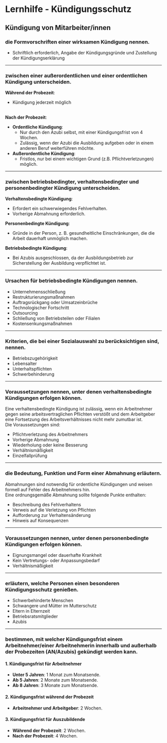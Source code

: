 # Lernhilfe - Kündigungsschutz

## Kündigung von Mitarbeiter/innen

### die Formvorschriften einer wirksamen Kündigung nennen. 
- Schriftlich erforderlich, Angabe der Kündigungsgründe und Zustellung der Kündigungserklärung

---
### zwischen einer außerordentlichen und einer ordentlichen Kündigung unterscheiden. 
**Während der Probezeit**:
  - Kündigung jederzeit möglich

<br>**Nach der Probezeit**:
- **Ordentliche Kündigung**:
  - Nur durch den Azubi selbst, mit einer Kündigungsfrist von 4 Wochen.
  - Zulässig, wenn der Azubi die Ausbildung aufgeben oder in einem anderen Beruf weiterführen möchte.
- **Außerordentliche Kündigung**:
  - Fristlos, nur bei einem wichtigen Grund (z.B. Pflichtverletzungen) möglich.

---
### zwischen betriebsbedingter, verhaltensbedingter und personenbedingter Kündigung unterscheiden. 
**Verhaltensbedingte Kündigung**:
  - Erfordert ein schwerwiegendes Fehlverhalten.
  - Vorherige Abmahnung erforderlich.

**Personenbedingte Kündigung**:
  - Gründe in der Person, z. B. gesundheitliche Einschränkungen, die die Arbeit dauerhaft unmöglich machen.

**Betriebsbedingte Kündigung**:
  - Bei Azubis ausgeschlossen, da der Ausbildungsbetrieb zur Sicherstellung der Ausbildung verpflichtet ist.
---
### Ursachen für betriebsbedingte Kündigungen nennen. 
- Unternehmensschließung
- Restrukturierungsmaßnahmen
- Auftragsrückgang oder Umsatzeinbrüche
- Technologischer Fortschritt 
- Outsourcing
- Schließung von Betriebsteilen oder Filialen
- Kostensenkungsmaßnahmen
---
### Kriterien, die bei einer Sozialauswahl zu berücksichtigen sind, nennen. 
- Betriebszugehörigkeit
- Lebensalter 
- Unterhaltspflichten  
- Schwerbehinderung
---
### Voraussetzungen nennen, unter denen verhaltensbedingte Kündigungen erfolgen können. 
Eine verhaltensbedingte Kündigung ist zulässig, wenn ein Arbeitnehmer gegen seine arbeitsvertraglichen Pflichten verstößt 
und dem Arbeitgeber eine Fortsetzung des Arbeitsverhältnisses nicht mehr zumutbar ist. <br>Die Voraussetzungen sind:
- Pflichtverletzung des Arbeitnehmers
- Vorherige Abmahnung  
- Wiederholung oder keine Besserung
- Verhältnismäßigkeit
- Einzelfallprüfung  
---
### die Bedeutung, Funktion und Form einer Abmahnung erläutern. 
Abmahnungen sind notwendig für ordentliche Kündigungen und weisen formell auf Fehler des Arbeitnehmers hin.
<br>Eine ordnungsgemäße Abmahnung sollte folgende Punkte enthalten: 
- Beschreibung des Fehlverhaltens
- Verweis auf die Verletzung von Pflichten
- Aufforderung zur Verhaltensänderung
- Hinweis auf Konsequenzen
---
### Voraussetzungen nennen, unter denen personenbedingte Kündigungen erfolgen können. 
- Eignungsmangel oder dauerhafte Krankheit
- Kein Vertretungs- oder Anpassungsbedarf
- Verhältnismäßigkeit
---
### erläutern, welche Personen einen besonderen Kündigungsschutz genießen.
- Schwerbehinderte Menschen
- Schwangere und Mütter im Mutterschutz
- Eltern in Elternzeit
- Betriebsratsmitglieder
- Azubis
---
### bestimmen, mit welcher Kündigungsfrist einem Arbeitnehmer/einer Arbeitnehmerin innerhalb und außerhalb der Probezeiten (AN/Azubis) gekündigt werden kann. 
#### **1. Kündigungsfrist für Arbeitnehmer**
- **Unter 5 Jahren**: 1 Monat zum Monatsende.
- **Ab 5 Jahren**: 2 Monate zum Monatsende.
- **Ab 8 Jahren**: 3 Monate zum Monatsende.

#### **2. Kündigungsfrist während der Probezeit**
- **Arbeitnehmer und Arbeitgeber**: 2 Wochen.

#### **3. Kündigungsfrist für Auszubildende**
- **Während der Probezeit**: 2 Wochen.
- **Nach der Probezeit**: 4 Wochen.

